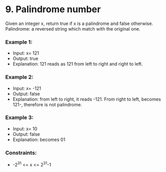 # 9. Palindrome number

Given an integer x, return true if x is a palindrome and false otherwise.
Palindrome: a reversed string which match with the original one.

### Example 1:
* Input: x= 121
* Output: true
* Explanation: 121 reads as 121 from left to right and right to left.

### Example 2:
* Input: x= -121
* Output: false
* Explanation: from left to right, it reads -121. From right to left, becomes 121-, therefore is not palindrome.

### Example 3:
* Input: x= 10 
* Output: false
* Explanation: becomes 01

### Constraints:
* -2<sup>31</sup> <= x <= 2<sup>31</sup>-1
